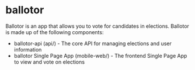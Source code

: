 # ballotor

Ballotor is an app that allows you to vote for candidates in elections. Ballotor is made up of the following components:

* ballotor-api (api/) - The core API for managing elections and user information
* ballotor Single Page App (mobile-web/) - The frontend Single Page App to view and vote on elections
